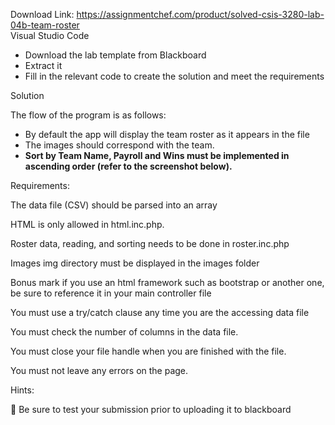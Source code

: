 Download Link: https://assignmentchef.com/product/solved-csis-3280-lab-04b-team-roster
<br>
Visual Studio Code

<ul>

 <li>Download the lab template from Blackboard</li>

 <li>Extract it</li>

 <li>Fill in the relevant code to create the solution and meet the requirements</li>

</ul>




Solution

The flow of the program is as follows:

<ul>

 <li>By default the app will display the team roster as it appears in the file</li>

 <li>The images should correspond with the team.</li>

 <li><strong>Sort by Team Name, Payroll and Wins must be implemented in ascending order (refer to the screenshot below). </strong></li>

</ul>

Requirements:

The data file (CSV) should be parsed into an array

HTML is only allowed in html.inc.php.

Roster data, reading, and sorting needs to be done in roster.inc.php

Images img directory must be displayed in the images folder

Bonus mark if you use an html framework such as bootstrap or another one, be sure to reference it in your main controller file

You must use a try/catch clause any time you are the accessing data file

You must check the number of columns in the data file.

You must close your file handle when you are finished with the file.

You must not leave any errors on the page.




Hints:




    Be sure to test your submission prior to uploading it to blackboard